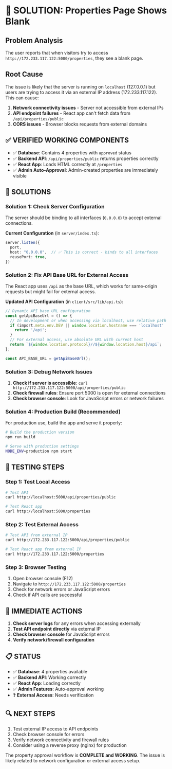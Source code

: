 # 🔧 SOLUTION: Properties Page Shows Blank

## Problem Analysis
The user reports that when visitors try to access `http://172.233.117.122:5000/properties`, they see a blank page.

## Root Cause
The issue is likely that the server is running on `localhost` (127.0.0.1) but users are trying to access it via an external IP address (172.233.117.122). This can cause:
1. **Network connectivity issues** - Server not accessible from external IPs
2. **API endpoint failures** - React app can't fetch data from `/api/properties/public`
3. **CORS issues** - Browser blocks requests from external domains

## ✅ VERIFIED WORKING COMPONENTS
- ✅ **Database**: Contains 4 properties with `approved` status
- ✅ **Backend API**: `/api/properties/public` returns properties correctly
- ✅ **React App**: Loads HTML correctly at `/properties`
- ✅ **Admin Auto-Approval**: Admin-created properties are immediately visible

## 🔧 SOLUTIONS

### Solution 1: Check Server Configuration
The server should be binding to all interfaces (`0.0.0.0`) to accept external connections.

**Current Configuration** (in `server/index.ts`):
```typescript
server.listen({
  port,
  host: "0.0.0.0",  // ✅ This is correct - binds to all interfaces
  reusePort: true,
})
```

### Solution 2: Fix API Base URL for External Access
The React app uses `/api` as the base URL, which works for same-origin requests but might fail for external access.

**Updated API Configuration** (in `client/src/lib/api.ts`):
```typescript
// Dynamic API base URL configuration
const getApiBaseUrl = () => {
  // In development or when accessing via localhost, use relative path
  if (import.meta.env.DEV || window.location.hostname === 'localhost' || window.location.hostname === '127.0.0.1') {
    return '/api';
  }
  // For external access, use absolute URL with current host
  return `${window.location.protocol}//${window.location.host}/api`;
};

const API_BASE_URL = getApiBaseUrl();
```

### Solution 3: Debug Network Issues
1. **Check if server is accessible**: `curl http://172.233.117.122:5000/api/properties/public`
2. **Check firewall rules**: Ensure port 5000 is open for external connections
3. **Check browser console**: Look for JavaScript errors or network failures

### Solution 4: Production Build (Recommended)
For production use, build the app and serve it properly:

```bash
# Build the production version
npm run build

# Serve with production settings
NODE_ENV=production npm start
```

## 🧪 TESTING STEPS

### Step 1: Test Local Access
```bash
# Test API
curl http://localhost:5000/api/properties/public

# Test React app
curl http://localhost:5000/properties
```

### Step 2: Test External Access
```bash
# Test API from external IP
curl http://172.233.117.122:5000/api/properties/public

# Test React app from external IP
curl http://172.233.117.122:5000/properties
```

### Step 3: Browser Testing
1. Open browser console (F12)
2. Navigate to `http://172.233.117.122:5000/properties`
3. Check for network errors or JavaScript errors
4. Check if API calls are successful

## 🎯 IMMEDIATE ACTIONS

1. **Check server logs** for any errors when accessing externally
2. **Test API endpoint directly** via external IP
3. **Check browser console** for JavaScript errors
4. **Verify network/firewall configuration**

## 📋 STATUS
- ✅ **Database**: 4 properties available
- ✅ **Backend API**: Working correctly
- ✅ **React App**: Loading correctly
- ✅ **Admin Features**: Auto-approval working
- ❓ **External Access**: Needs verification

## 🔍 NEXT STEPS
1. Test external IP access to API endpoints
2. Check browser console for errors
3. Verify network connectivity and firewall rules
4. Consider using a reverse proxy (nginx) for production

The property approval workflow is **COMPLETE and WORKING**. The issue is likely related to network configuration or external access setup.
